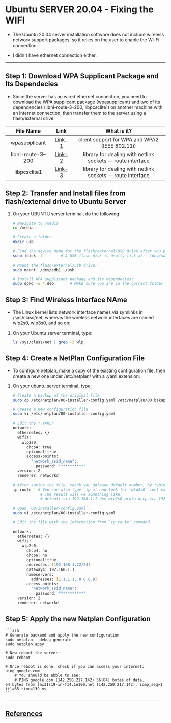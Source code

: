 # Ubuntu SERVER 20.04  - Fixing the WIFI 

* The  Ubuntu 20.04 server installation software does not include wireless network support packages, so it relies on the user to enable the Wi-Fi connection.

* I didn't have ethernet connection either. 

------------------------------------------------------

##  Step 1: Download WPA Supplicant Package and Its Dependecies 

* Since the server has no wired ethernet connection, you need to download the WPA supplicant package (wpasupplicant) and two of its dependencies (libnl-route-3–200, libpcsclite1) on another machine with an internet connection, then transfer them to the server using a flash/external drive.



| File Name         |  Link       | What is it? |
| :-------------:   | :---------: | :---------: |
| wpasupplicant     | [Link-1](http://mirrors.kernel.org/ubuntu/pool/main/w/wpa/wpasupplicant_2.9-1ubuntu4_amd64.deb)      | client support for WPA and WPA2 (IEEE 802.11i)            |
| libnl-route-3–200 | [Link-2](http://mirrors.kernel.org/ubuntu/pool/main/libn/libnl3/libnl-route-3-200_3.4.0-1_amd64.deb) |library for dealing with netlink sockets — route interface |
| libpcsclite1      | [Link-3](http://mirrors.kernel.org/ubuntu/pool/main/p/pcsc-lite/libpcsclite1_1.8.26-3_amd64.deb)     |library for dealing with netlink sockets — route interface |


## Step 2: Transfer and Install files from flash/external drive to Ubuntu Server

1. On your UBUNTU server terminal, do the following

    ```zsh
    # Navigate to /media
    cd /media 

    # Create a folder  
    mkdir usb

    # Find the device name for the flash/external/USB drive after you plug it into the server:
    sudo fdisk -l        # A USB flash disk is usally list at: `/dev/sdv1/`.

    # Mount the flash/external/usb drive:
    sudo mount  /dev/sdb1 ./usb

    # Install WPA supplicant package and its dependecies:
    sudo dpkg -u *.deb       # Make sure you are in the correct folder with the 3 files.
    ```

## Step 3: Find Wireless Interface NAme 

* The Linux kernel lists network interface names via symlinks in /sys/class/net, whereas the wireless network interfaces are named wlp2s0, wlp3s0, and so on:

1. On your Ubuntu server terminal, type:

    ```zsh
    ls /sys/class/net | grep -i wlp
    ```

## Step 4: Create a NetPlan Configuration File

* To configure netplan, make a copy of the existing configuration file, then create a new one under /etc/netplan/ with a .yaml extension:

1. On your ubuntu server terminal, type:

    ```zsh
    # Create a backup of the original file
    sudo cp /etc/netplan/00-installer-config.yaml /etc/netplan/00.bakup

    # Create a new configuration file
    sudo vi /etc/netplan/00-installer-config.yaml

    # Edit the *.YAML* 
    network:
      ethernetes: {}
      wifis:
        wlp2s0:
          dhcp4: true
          optional:true
          access-points:
            "network_ssid_name":
              password: "**********"
      version: 2
      renderer: networkd

    # After saving the file, check you gateway default number, by typing:
    ip route   # You can also type `ip a` and look for `wlp2s0` inet values
                # The result will ve something like:
                # default via 192.168.1.1 dev wlp2s0 proto dhcp src 192.168.10.22 metric 600
    ```    
    

    ```zsh
    # Open `00-installer-config.yaml`.
    sudo vi /etc/netplan/00-installer-config.yaml

    # Edit the file with the information from `ip route` command.

    network:
      ethernetes: {}
      wifis:
        wlp2s0:
          dhcp4: no
          dhcp6: no
          optional:true
          addresses: [192.168.1.22/24]
          gateway4: 192.168.1.1
          nameservers:
            addresses: [1.1.1.1, 8.8.8.8]
          access-points:
            "network_ssid_name":
              password: "**********"
      version: 2
      renderer: networkd    

    ```
## Step 5: Apply the new Netplan Configuration

    ```zsh
    # Generate backend and apply the new configuration
    sudo netplan --debug generate
    sudo netplan appy

    # Now reboot the server:
    sudo reboot

    # Once reboot is done, check if you can access your internet:
    ping google.com 
        # You should be abble to see:
        # PING google.com (142.250.217.142) 56(84) bytes of data.
    64 bytes from lax31s19-in-f14.1e100.net (142.250.217.142): icmp_seq=1 ttl=65 time=139 ms
    ```





------------------------------------------------------
## [References](https://github.com/fcarvalhopacheco/ubuntu-server-config/blob/main/CREDITS.md#step-2)
